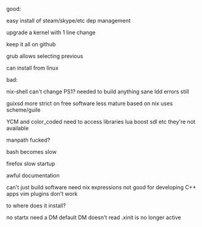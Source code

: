 good:

easy install of steam/skype/etc
  dep management

upgrade a kernel with 1 line change

keep it all on github

grub allows selecting previous

can install from linux

bad:

nix-shell
  can't change PS1?
  needed to build anything sane
  ldd errors still

guixsd
  more strict on free software
  less mature
  based on nix
  uses scheme/guile

YCM and color_coded
  need to access libraries
    lua boost sdl etc
  they're not available

manpath fucked?

bash becomes slow

firefox slow startup

awful documentation

can't just build software
  need nix expressions
  not good for developing C++ apps
  vim plugins don't work

to where does it install?

no startx
  need a DM
  default DM doesn't read .xinit
    is no longer active
